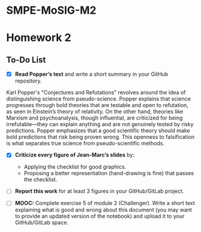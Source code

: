 # SMPE-MoSIG-M2

# Homework 2

## To-Do List

- [x] **Read Popper’s text** and write a short summary in your GitHub repository.
      
Karl Popper's "Conjectures and Refutations" revolves around the idea of distinguishing science from pseudo-science. Popper explains that science progresses through bold theories that are testable and open to refutation, as seen in Einstein’s theory of relativity. On the other hand, theories like Marxism and psychoanalysis, though influential, are criticized for being irrefutable—they can explain anything and are not genuinely tested by risky predictions. Popper emphasizes that a good scientific theory should make bold predictions that risk being proven wrong. This openness to falsification is what separates true science from pseudo-scientific methods.

- [x] **Criticize every figure of Jean-Marc’s slides** by:
  - Applying the checklist for good graphics.
  - Proposing a better representation (hand-drawing is fine) that passes the checklist.
- [ ] **Report this work** for at least 3 figures in your GitHub/GitLab project.
- [ ] **MOOC:** Complete exercise 5 of module 2 (Challenger). Write a short text explaining what is good and wrong about this document (you may want to provide an updated version of the notebook) and upload it to your GitHub/GitLab space.

